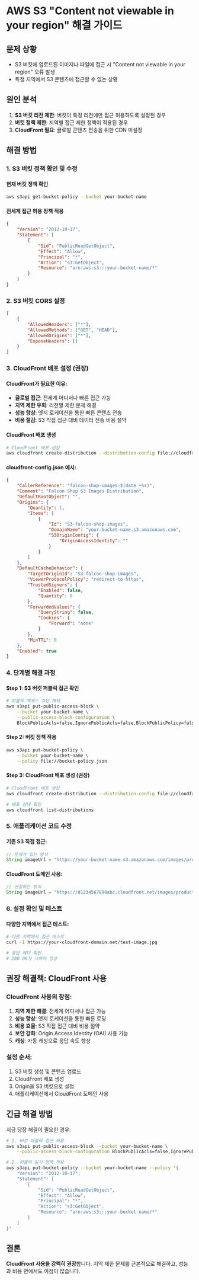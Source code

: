 # AWS S3 "Content not viewable in your region" 해결 가이드

## 문제 상황
- S3 버킷에 업로드된 이미지나 파일에 접근 시 "Content not viewable in your region" 오류 발생
- 특정 지역에서 S3 콘텐츠에 접근할 수 없는 상황

## 원인 분석
1. **S3 버킷 리전 제한**: 버킷이 특정 리전에만 접근 허용하도록 설정된 경우
2. **버킷 정책 제한**: 지역별 접근 제한 정책이 적용된 경우
3. **CloudFront 필요**: 글로벌 콘텐츠 전송을 위한 CDN 미설정

## 해결 방법

### 1. S3 버킷 정책 확인 및 수정

#### 현재 버킷 정책 확인
```bash
aws s3api get-bucket-policy --bucket your-bucket-name
```

#### 전세계 접근 허용 정책 적용
```json
{
    "Version": "2012-10-17",
    "Statement": [
        {
            "Sid": "PublicReadGetObject",
            "Effect": "Allow",
            "Principal": "*",
            "Action": "s3:GetObject",
            "Resource": "arn:aws:s3:::your-bucket-name/*"
        }
    ]
}
```

### 2. S3 버킷 CORS 설정

```json
[
    {
        "AllowedHeaders": ["*"],
        "AllowedMethods": ["GET", "HEAD"],
        "AllowedOrigins": ["*"],
        "ExposeHeaders": []
    }
]
```

### 3. CloudFront 배포 설정 (권장)

#### CloudFront가 필요한 이유:
- **글로벌 접근**: 전세계 어디서나 빠른 접근 가능
- **지역 제한 우회**: 리전별 제한 문제 해결
- **성능 향상**: 엣지 로케이션을 통한 빠른 콘텐츠 전송
- **비용 절감**: S3 직접 접근 대비 데이터 전송 비용 절약

#### CloudFront 배포 생성

```bash
# CloudFront 배포 생성
aws cloudfront create-distribution --distribution-config file://cloudfront-config.json
```

#### cloudfront-config.json 예시:
```json
{
    "CallerReference": "falcon-shop-images-$(date +%s)",
    "Comment": "Falcon Shop S3 Images Distribution",
    "DefaultRootObject": "",
    "Origins": {
        "Quantity": 1,
        "Items": [
            {
                "Id": "S3-falcon-shop-images",
                "DomainName": "your-bucket-name.s3.amazonaws.com",
                "S3OriginConfig": {
                    "OriginAccessIdentity": ""
                }
            }
        ]
    },
    "DefaultCacheBehavior": {
        "TargetOriginId": "S3-falcon-shop-images",
        "ViewerProtocolPolicy": "redirect-to-https",
        "TrustedSigners": {
            "Enabled": false,
            "Quantity": 0
        },
        "ForwardedValues": {
            "QueryString": false,
            "Cookies": {
                "Forward": "none"
            }
        },
        "MinTTL": 0
    },
    "Enabled": true
}
```

### 4. 단계별 해결 과정

#### Step 1: S3 버킷 퍼블릭 접근 확인
```bash
# 퍼블릭 액세스 차단 해제
aws s3api put-public-access-block \
    --bucket your-bucket-name \
    --public-access-block-configuration \
    BlockPublicAcls=false,IgnorePublicAcls=false,BlockPublicPolicy=false,RestrictPublicBuckets=false
```

#### Step 2: 버킷 정책 적용
```bash
aws s3api put-bucket-policy \
    --bucket your-bucket-name \
    --policy file://bucket-policy.json
```

#### Step 3: CloudFront 배포 생성 (권장)
```bash
# CloudFront 배포 생성
aws cloudfront create-distribution --distribution-config file://cloudfront-config.json

# 배포 상태 확인
aws cloudfront list-distributions
```

### 5. 애플리케이션 코드 수정

#### 기존 S3 직접 접근:
```java
// 문제가 있는 방식
String imageUrl = "https://your-bucket-name.s3.amazonaws.com/images/product.jpg";
```

#### CloudFront 도메인 사용:
```java
// 권장하는 방식
String imageUrl = "https://d1234567890abc.cloudfront.net/images/product.jpg";
```

### 6. 설정 확인 및 테스트

#### 다양한 지역에서 접근 테스트:
```bash
# 다른 지역에서 접근 테스트
curl -I https://your-cloudfront-domain.net/test-image.jpg

# 응답 헤더 확인
# 200 OK가 나와야 정상
```

## 권장 해결책: CloudFront 사용

### CloudFront 사용의 장점:
1. **지역 제한 해결**: 전세계 어디서나 접근 가능
2. **성능 향상**: 엣지 로케이션을 통한 빠른 로딩
3. **비용 효율**: S3 직접 접근 대비 비용 절약
4. **보안 강화**: Origin Access Identity (OAI) 사용 가능
5. **캐싱**: 자동 캐싱으로 응답 속도 향상

### 설정 순서:
1. S3 버킷 생성 및 콘텐츠 업로드
2. CloudFront 배포 생성
3. Origin을 S3 버킷으로 설정
4. 애플리케이션에서 CloudFront 도메인 사용

## 긴급 해결 방법

지금 당장 해결이 필요한 경우:

```bash
# 1. 버킷 퍼블릭 접근 허용
aws s3api put-public-access-block --bucket your-bucket-name \
    --public-access-block-configuration BlockPublicAcls=false,IgnorePublicAcls=false,BlockPublicPolicy=false,RestrictPublicBuckets=false

# 2. 퍼블릭 읽기 정책 적용
aws s3api put-bucket-policy --bucket your-bucket-name --policy '{
    "Version": "2012-10-17",
    "Statement": [
        {
            "Sid": "PublicReadGetObject",
            "Effect": "Allow",
            "Principal": "*",
            "Action": "s3:GetObject",
            "Resource": "arn:aws:s3:::your-bucket-name/*"
        }
    ]
}'
```

## 결론
**CloudFront 사용을 강력히 권장**합니다. 지역 제한 문제를 근본적으로 해결하고, 성능과 비용 면에서도 이점이 많습니다.
